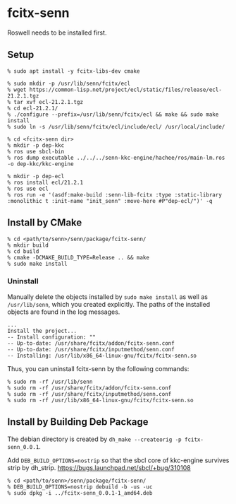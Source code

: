 # fcitx-senn

Roswell needs to be installed first.

## Setup

```
% sudo apt install -y fcitx-libs-dev cmake

% sudo mkdir -p /usr/lib/senn/fcitx/ecl
% wget https://common-lisp.net/project/ecl/static/files/release/ecl-21.2.1.tgz
% tar xvf ecl-21.2.1.tgz
% cd ecl-21.2.1/
% ./configure --prefix=/usr/lib/senn/fcitx/ecl && make && sudo make install
% sudo ln -s /usr/lib/senn/fcitx/ecl/include/ecl/ /usr/local/include/

% cd <fcitx-senn dir>
% mkdir -p dep-kkc
% ros use sbcl-bin
% ros dump executable ../../../senn-kkc-engine/hachee/ros/main-lm.ros -o dep-kkc/kkc-engine

% mkdir -p dep-ecl
% ros install ecl/21.2.1
% ros use ecl
% ros run -e '(asdf:make-build :senn-lib-fcitx :type :static-library :monolithic t :init-name "init_senn" :move-here #P"dep-ecl/")' -q
```

## Install by CMake

```
% cd <path/to/senn>/senn/package/fcitx-senn/
% mkdir build
% cd build
% cmake -DCMAKE_BUILD_TYPE=Release .. && make
% sudo make install
```

### Uninstall

Manually delete the objects installed by `sudo make install` as well as `/usr/lib/senn`, which you created explicitly.
The paths of the installed objects are found in the log messages.

```
...
Install the project...
-- Install configuration: ""
-- Up-to-date: /usr/share/fcitx/addon/fcitx-senn.conf
-- Up-to-date: /usr/share/fcitx/inputmethod/senn.conf
-- Installing: /usr/lib/x86_64-linux-gnu/fcitx/fcitx-senn.so
```

Thus, you can uninstall fcitx-senn by the following commands:

```
% sudo rm -rf /usr/lib/senn
% sudo rm -rf /usr/share/fcitx/addon/fcitx-senn.conf
% sudo rm -rf /usr/share/fcitx/inputmethod/senn.conf
% sudo rm -rf /usr/lib/x86_64-linux-gnu/fcitx/fcitx-senn.so
```

## Install by Building Deb Package

The debian directory is created by `dh_make --createorig -p fcitx-senn_0.0.1`.

Add `DEB_BUILD_OPTIONS=nostrip` so that the sbcl core of kkc-engine survives strip by dh_strip.
https://bugs.launchpad.net/sbcl/+bug/310108

```
% cd <path/to/senn>/senn/package/fcitx-senn/
% DEB_BUILD_OPTIONS=nostrip debuild -b -us -uc
% sudo dpkg -i ../fcitx-senn_0.0.1-1_amd64.deb
```
